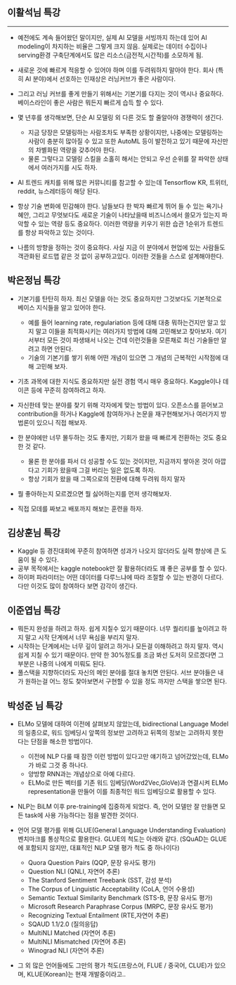 ## 이활석님 특강
---
- 예전에도 계속 들어왔던 말이지만, 실제 AI 모델을 서빙까지 하는데 있어 AI modeling이 차지하는 비율은 그렇게 크지 않음. 실제로는 데이터 수집이나 serving환경 구축단계에서도 많은 리소스(금전적,시간적)를 소모하게 됨.

- 새로운 것에 빠르게 적응할 수 있어야 하며 이를 두려워하지 말아야 한다. 회사 (특히 AI 분야)에서 선호하는 인재상은 러닝커브가 좋은 사람이다.

- 그리고 러닝 커브를 좋게 만들기 위해서는 기본기를 다지는 것이 역시나 중요하다. 베이스라인이 좋은 사람은 뭐든지 빠르게 습득 할 수 있다.

- 몇 년후를 생각해보면, 단순 AI 모델링 외 다른 것도 할 줄알아야 경쟁력이 생긴다.
    - 지금 당장은 모델링하는 사람조차도 부족한 상황이지만, 나중에는 모델링하는 사람이 충분히 많아질 수 있고 또한 AutoML 등이 발전하고 있기 때문에 자신만의 차별화된 역량을 갖추어야 한다.
    - 물론 그렇다고 모델링 스킬을 소홀히 해서는 안되고 우선 순위를 잘 파악한 상태에서 여러가지를 시도 하자.

- AI 트렌드 캐치를 위해 많은 커뮤니티를 참고할 수 있는데 Tensorflow KR, 트위터, reddit, 뉴스레터등이 해당 된다.

- 항상 기술 변화에 민감해야 한다. 남들보다 한 박자 빠르게 뛰어 들 수 있는 욕기나 혜안, 그리고 무엇보다도 새로운 기술이 나타났을때 비즈니스에서 쓸모가 있는지 파악할 수 있는 역량 등도 중요하다. 이러한 역량을 키우기 위한 습관 1순위가 트렌드를 항상 파악하고 있는 것이다.

- 나름의 방향을 정하는 것이 중요하다. 사실 지금 이 분야에서 현업에 있는 사람들도 객관화된 로드맵 같은 것 없이 공부하고있다. 이러한 것들을 스스로 설계해야한다.

## 박은정님 특강

- 기본기를 탄탄히 하자. 최신 모델을 아는 것도 중요하지만 그것보다도 기본적으로 베이스 지식들을 알고 있어야 한다.
    - 예를 들어 learning rate, regulariation 등에 대해 대충 뭐하는건지만 알고 있지 말고 이들을 최적화시키는 여러가지 방법에 대해 고민해보고 찾아보자. 여기서부터 모든 것이 파생돼서 나오는 건데 이런것들을 모른채로 최신 기술들만 알려고 하면 안된다.
    - 기술의 기본기를 쌓기 위해 어떤 개념이 있으면 그 개념의 근복적인 시작점에 대해 고민해 보자.


- 기초 과목에 대한 지식도 중요하지만 실전 경험 역시 매우 중요하다. Kaggle이나 데이콘 등에 꾸준히 참여하려고 하자.
- 자신한테 맞는 분야를 찾기 위해 각자에게 맞는 방법이 있다. 오픈소스를 뜯어보고 contribution을 하거나 Kaggle에 참여하거나 논문을 재구현해보거나 여러가지 방법론이 있으니 직접 해보자.

- 한 분야에만 너무 몰두하는 것도 좋지만, 기회가 왔을 때 빠르게 전환하는 것도 중요한 것 같다.
    - 물론 한 분야를 파서 더 성공할 수도 있는 것이지만, 지금까지 쌓아온 것이 아깝다고 기회가 왔을때 그걸 버리는 일은 없도록 하자.
    - 항상 기회가 왔을 때 그쪽으로의 전환에 대해 두려워 하지 말자

- 뭘 좋아하는지 모르겠으면 뭘 싫어하는지를 먼저 생각해보자.
- 직접 모데를 짜보고 배포까지 해보는 훈련을 하자.

## 김상훈님 특강

- Kaggle 등 경진대회에 꾸준히 참여하면 성과가 나오지 않더라도 실력 향상에 큰 도움이 될 수 있다.
- 공부 목적에서는 kaggle notebook만 잘 활용하더라도 꽤 좋은 공부를 할 수 있다.
- 하이퍼 파라미터는 어떤 데이터를 다루느냐에 따라 조절할 수 있는 반경이 다르다. 다만 이것도 많이 참여하다 보면 감각이 생긴다.


## 이준엽님 특강
- 뭐든지 완성을 하려고 하자. 쉽게 지칠수 있기 때문이다. 너무 퀄리티를 높이려고 하지 말고 시작 단계에서 너무 욕심을 부리지 말자.
- 시작하는 단계에서는 너무 깊이 알려고 하거나 모든걸 이해하려고 하지 말자. 역시 쉽게 지칠 수 있기 때문이다. 만약 한 30%정도를 조금 봐선 도저히 모르겠다면 그 부분은 나중의 나에게 미뤄도 된다.
- 풀스택을 지향하더라도 자신의 메인 분야를 절대 놓치면 안된다. 서브 분야들은 내가 원하는걸 어느 정도 찾아보면서 구현할 수 있을 정도 까지만 스택을 쌓으면 된다.

## 박성준 님 특강

- ELMo 모델에 대하여 이전에 살펴보지 않았는데, bidirectional Language Model의 일종으로, 워드 임베딩시 앞쪽의 정보만 고려하고 뒤쪽의 정보는 고려하지 못한 다는 단점을 해소한 방법이다.
    - 이전에 NLP 다룰 때 잠깐 이런 방법이 있다고만 얘기하고 넘어갔었는데, ELMo가 바로 그것 중 하나다.
    - 양방향 RNN과는 개념상으로 아예 다르다.
    - ELMo로 만든 벡터를 기존 워드 임베딩(Word2Vec,GloVe)과 연결시켜 ELMo representation을 만들어 이를 최종적인 워드 임베딩으로 활용할 수 있다.
- NLP는 BiLM 이후 pre-training에 집중하게 되었다. 즉, 언어 모델만 잘 만들면 모든 task에 사용 가능하다는 점을 발견한 것이다.

- 언어 모델 평가를 위해 GLUE(General Language Understanding Evaluation) 벤치마크를 통상적으로 활용한다. GLUE의 척도는 아래와 같다. (SQuAD는 GLUE에 포함되지 않지만, 대표적인 NLP 모델 평가 척도 중 하나이다)
    - Quora Question Pairs (QQP, 문장 유사도 평가)
    - Question NLI (QNLI, 자연어 추론)
    - The Stanford Sentiment Treebank (SST, 감성 분석)
    - The Corpus of Linguistic Acceptability (CoLA, 언어 수용성)
    - Semantic Textual Similarity Benchmark (STS-B, 문장 유사도 평가)
    - Microsoft Research Paraphrase Corpus (MRPC, 문장 유사도 평가)
    - Recognizing Textual Entailment (RTE,자연어 추론)
    - SQAUD 1.1/2.0 (질의응답)
    - MultiNLI Matched (자연어 추론)
    - MultiNLI Mismatched (자연어 추론)
    - Winograd NLI (자연어 추론)

- 그 외 많은 언어들에도 그만의 평가 척도(프랑스어, FLUE / 중국어, CLUE)가 있으며, KLUE(Korean)는 현재 개발중이라고..
